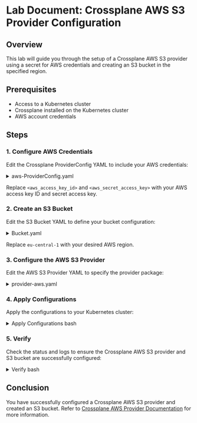 # Lab Document: Crossplane AWS S3 Provider Configuration

## Overview

This lab will guide you through the setup of a Crossplane AWS S3 provider using a secret for AWS credentials and creating an S3 bucket in the specified region.

## Prerequisites

-   Access to a Kubernetes cluster
-   Crossplane installed on the Kubernetes cluster
-   AWS account credentials

## Steps

### 1. Configure AWS Credentials

Edit the Crossplane ProviderConfig YAML to include your AWS credentials:

<details>
  <summary>aws-ProviderConfig.yaml</summary>

```yaml
`apiVersion: aws.upbound.io/v1beta1
kind: ProviderConfig
metadata:
  name: default
spec:
  credentials:
    source: Secret
    secretRef:
      namespace: crossplane-system
      name: aws-secret
      key: creds
```

</details>

Replace `<aws_access_key_id>` and `<aws_secret_access_key>` with your AWS access key ID and secret access key.

### 2. Create an S3 Bucket

Edit the S3 Bucket YAML to define your bucket configuration:

<details>
  <summary>Bucket.yaml</summary>

```yaml
apiVersion: s3.aws.upbound.io/v1beta1
kind: Bucket
metadata:
  name: crossplane-bucket-e017b4c8
spec:
  forProvider:
    region: eu-central-1
  providerConfigRef:
    name: default
```
</details>

Replace `eu-central-1` with your desired AWS region.

### 3. Configure the AWS S3 Provider

Edit the AWS S3 Provider YAML to specify the provider package:



<details>
  <summary>provider-aws.yaml</summary>


```yaml
apiVersion: pkg.crossplane.io/v1
kind: Provider
metadata:
  name: provider-aws-s3
spec:
  package: xpkg.upbound.io/upbound/provider-aws-s3:v0.37.0
```

</details>

### 4. Apply Configurations

Apply the configurations to your Kubernetes cluster:


<details>
  <summary>Apply Configurations bash</summary>

```bash
kubectl apply -f aws-credentials.yaml kubectl apply -f s3-bucket.yaml kubectl apply -f aws-s3-provider.yaml
```

</details>

### 5. Verify

Check the status and logs to ensure the Crossplane AWS S3 provider and S3 bucket are successfully configured:
<details>
  <summary>Verify bash</summary>

```bash
kubectl get provider,config,bucket
kubectl logs -l app=provider-aws-s3-controller -n crossplane-system
```
</details>

## Conclusion

You have successfully configured a Crossplane AWS S3 provider and created an S3 bucket. Refer to [Crossplane AWS Provider Documentation](https://docs.crossplane.io/v1.13/getting-started/provider-aws/) for more information.